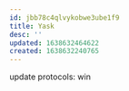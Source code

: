 ```yaml
---
id: jbb78c4qlvykobwe3ube1f9
title: Yask
desc: ''
updated: 1638632464622
created: 1638632240765
---
```

update protocols:
win
